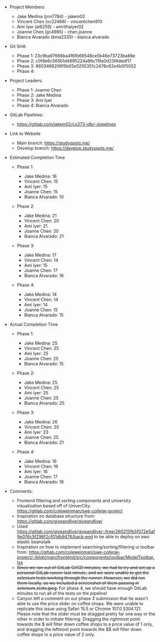 - Project Members:  
    - Jake Medina (jrm7784) - jakem02  
    - Vincent Chen (vc22466) - vincentchen913
    - Ami Iyer (ai6259) - amrithaiyer02
    - Joanne Chen (jjc4985) - chen.joanne  
    - Bianca Alvarado (bma2335) - bianca.alvarado

- Git SHA:
    - Phase 1: 23c9ba97666ba4f6fb69548ce5b46e73723ba88e
    - Phase 2: c0f8e6c565b1d4695224a96c119a0d23f4dedf17
    - Phase 3: 8603468206f5b05e5255351c2478c62e4b0f5052
    - Phase 4: 

- Project Leaders:
    - Phase 1: Joanne Chen
    - Phase 2: Jake Medina
    - Phase 3: Ami Iyer
    - Phase 4: Bianca Alvarado

- GitLab Pipelines:
    - https://gitlab.com/jakem02/cs373-idb/-/pipelines

- Link to Website
    - Main branch: https://studyspots.me/
    - Develop branch: https://develop.studyspots.me/

- Estimated Completion Time
    - Phase 1:
        - Jake Medina: 16
        - Vincent Chen: 15
        - Ami Iyer: 15
        - Joanne Chen: 15
        - Bianca Alvarado: 10

    - Phase 2:
        - Jake Medina: 21
        - Vincent Chen: 20
        - Ami Iyer: 21
        - Joanne Chen: 20
        - Bianca Alvarado: 21

    - Phase 3:
        - Jake Medina: 17
        - Vincent Chen: 14
        - Ami Iyer: 15
        - Joanne Chen: 17
        - Bianca Alvarado: 16
        
    - Phase 4:
        - Jake Medina: 14
        - Vincent Chen: 14
        - Ami Iyer: 14
        - Joanne Chen: 15
        - Bianca Alvarado: 15

- Actual Completion Time
    - Phase 1:
        - Jake Medina: 25
        - Vincent Chen: 25
        - Ami Iyer: 25
        - Joanne Chen: 25
        - Bianca Alvarado: 15

    - Phase 2:
        - Jake Medina: 25
        - Vincent Chen: 25
        - Ami Iyer: 25
        - Joanne Chen: 25
        - Bianca Alvarado: 25

    - Phase 3:
        - Jake Medina: 26
        - Vincent Chen: 20
        - Ami Iyer: 23
        - Joanne Chen: 25
        - Bianca Alvarado: 21

    - Phase 4:
        - Jake Medina: 16
        - Vincent Chen: 16
        - Ami Iyer: 16
        - Joanne Chen: 17
        - Bianca Alvarado: 18

- Comments:
    - Frontend filtering and sorting components and university visualization based off of UniverCity: https://gitlab.com/coleweinman/swe-college-project
    - Inspiration on database structure from: https://gitlab.com/giveandlive/giveandlive/
    - Used https://gitlab.com/giveandlive/giveandlive/-/tree/260215fb5f072e5af9e076c5f296f2cf01db9476/back-end to be able to deploy on aws elastic beanstalk
    - Inspiration on how to implement searching/sorting/filtering ui toolbar from: https://gitlab.com/coleweinman/swe-college-project/-/blob/main/frontend/src/components/toolbar/ModelToolbar.tsx
    -  ~~Since we ran out of GitLab CI/CD minutes, we had to try and set up a personal GitLab runner last minute, and we were unable to get the selenium tests working through the runner. However, we did run them locally, so we included a screenshot of them passing in selenium_tests.jpeg.~~ For phase 4, we should have enough GitLab minutes to run all of the tests on the pipeline!
    - Canyon left a comment on our phase 3 submission that he wasn't able to use the price slider on coffee shops. We were unable to replicate this issue using Safari 15.5 or Chrome 107.0.5304.121. Please note that the slider must be dragged pretty far one way or the other in order to initiate filtering. Dragging the rightmost point towards the \$ will filter down coffee shops to a price value of 1 only, and dragging the leftmost point towards the $$ will filter down coffee shops to a price value of 2 only.
